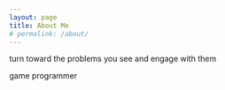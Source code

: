 ```yaml
---
layout: page
title: About Me
# permalink: /about/
---
```


turn toward the problems you see and engage with them

game programmer



